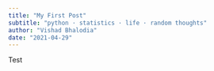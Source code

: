 ```yaml
---
title: "My First Post"
subtitle: "python · statistics · life · random thoughts"
author: "Vishad Bhalodia"
date: "2021-04-29"
---
```


Test

